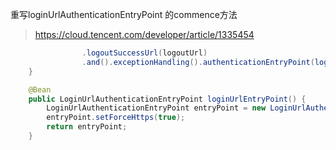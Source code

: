 重写loginUrlAuthenticationEntryPoint 的commence方法

> https://cloud.tencent.com/developer/article/1335454



```java
				.logoutSuccessUrl(logoutUrl)
				.and().exceptionHandling().authenticationEntryPoint(loginUrlEntryPoint());
	}

	@Bean
	public LoginUrlAuthenticationEntryPoint loginUrlEntryPoint() {
		LoginUrlAuthenticationEntryPoint entryPoint = new LoginUrlAuthenticationEntryPoint("/login");
		entryPoint.setForceHttps(true);
		return entryPoint;
	}
```


